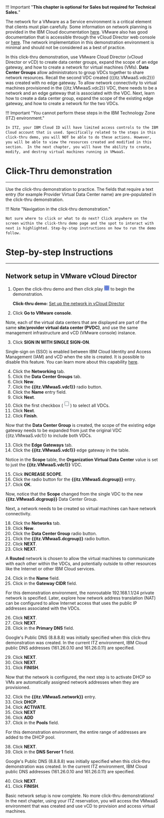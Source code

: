 !!! Important "**This chapter is optional for Sales but required for Technical Sales.**"

The network for a VMware as a Service environment is a critical element that clients must plan carefully. Some information on network planning is provided in the IBM Cloud documentation <a href="https://cloud.ibm.com/docs/vmwaresolutions?topic=vmwaresolutions-vdc-adding" target="_blank">here</a>. VMware also has good documentation that is accessible through the vCloud Director web console or <a href="https://docs.vmware.com/en/VMware-Cloud-Director/10.4/VMware-Cloud-Director-Tenant-Portal-Guide/GUID-0544FE2A-B036-43E0-B549-40BACDF261B6.html" target="_blank">here</a>. The network implementation in this demonstration environment is minimal and should not be considered as a best of practice.

In this click-thru demonstration, use VMware Cloud Director (vCloud Director or vCD) to create data center groups, expand the scope of an edge gateway, and how to create a network for virtual machines (VMs). **Data Center Groups** allow administrators to group VDCs together to share network resources. Recall the second VDC created ({{itz.VMwaaS.vdc2}}) was created with no edge gateway. To allow network connectivity to virtual machines provisioned in the {{itz.VMwaaS.vdc2}} VDC, there needs to be a network and an edge gateway that is associated with the VDC. Next, learn how to create a data center group, expand the scope of the existing edge gateway, and how to create a network for the two VDCs.

!!! Important "You cannot perform these steps in the IBM Technology Zone (ITZ) environment."

    In ITZ, your IBM Cloud ID will have limited access controls to the IBM Cloud account that is used. Specifically related to the steps in this click-thru demo, you will NOT be able to do these actions. However, you will be able to view the resources created and modified in this section.  In the next chapter, you will have the ability to create, modify, and destroy virtual machines running in VMwaaS. 

#
# Click-Thru demonstration
-----------------------------

 Use the click-thru demonstration to practice. The fields that require a text entry (for example Provider Virtual Data Center name) are pre-populated in the click-thru demonstration. 

!!! Note "Navigation in the click-thru demonstration."
    
    Not sure where to click or what to do next? Click anywhere on the screen within the click-thru demo page and the spot to interact with next is highlighted. Step-by-step instructions on how to run the demo follow.

#
# Step-by-step Instructions
----------------------

##
## Network setup in VMware vCloud Director

1. Open the click-thru demo and then click play ![](_attachments/ClickThruPlayButton.png) to begin the demonstration.

     **Click-thru demo:** <a href="https://ibm.github.io/SalesEnablement-VMware-L3/includes/includes/VMwaaS-setupNetwork/index.html" target ="_blank">Set up the network in vCloud Director</a>

2. Click **Go to VMware console**.

Note, each of the virtual data centers that are displayed are part of the same **site**/**provider virtual data center (PVDC)**, and use the same management infrastructure and vCD (VMware console) instance.

3. Click **SIGN IN WITH SINGLE SIGN-ON**.

Single-sign on (SSO) is enabled between IBM Cloud Identity and Access Management (IAM) and vCD when the site is created. It is possible to disable this feature.  You can learn more about this capability <a href="https://cloud.ibm.com/docs/vmwaresolutions?topic=vmwaresolutions-iam-integration" target="_blank">here</a>.

4. Click the **Networking** tab.
5. Click the **Data Center Groups** tab.
6. Click **New**.
7. Click the **{{itz.VMwaaS.vdc1}}** radio button.
8. Click the **Name** entry field.
9.  Click **Next**.
10. Click the first checkbox (![](_attachments/checkBox.png)) to select all VDCs.
11. Click **Next**.
12. Click **Finish**.

Now that the **Data Center Group** is created, the scope of the existing edge gateway needs to be expanded from just the original VDC {{itz.VMwaaS.vdc1}} to include both VDCs.

13. Click the **Edge Gateways** tab.
14. Click the **{{itz.VMwaaS.vdc1}}** edge gateway in the table.

Notice in the **Scope** table, the **Organization Virtual Data Center** value is set to just the **{{itz.VMwaaS.vdc1}}** VDC.

15. Click **INCREASE SCOPE**.
16. Click the radio button for the **{{itz.VMwaaS.dcgroup}}** entry.
17. Click **OK**.

Now, notice that the **Scope** changed from the single VDC to the new **{{itz.VMwaaS.dcgroup}}** Data Center Group.

Next, a network needs to be created so virtual machines can have network connectivity.

18. Click the **Networks** tab.
19. Click **New**.
20. Click the **Data Center Group** radio button.
21. Click the **{{itz.VMwaaS.dcgroup}}** radio button.
22. Click **NEXT**.
23. Click **NEXT**.

A **Routed** network is chosen to allow the virtual machines to communicate with each other within the VDCs, and potentially outside to other resources like the Internet or other IBM Cloud services.

24. Click in the **Name** field.
25. Click in the **Gateway CIDR** field.

For this demonstration environment, the nonroutable 192.168.1.1/24 private network is specified. Later, explore how network address translation (NAT) can be configured to allow Internet access that uses the public IP addresses associated with the VDCs.

26. Click **NEXT**.
27. Click **NEXT**.
28. Click in the **Primary DNS** field.

Google's Public DNS (8.8.8.8) was initially specified when this click-thru demonstration was created. In the current ITZ environment, IBM Cloud public DNS addresses (161.26.0.10 and 161.26.0.11) are specified.

29. Click **NEXT**.
30. Click **NEXT**.
31. Click **FINISH**.

Now that the network is configured, the next step is to activate DHCP so VMs are automatically assigned network addresses when they are provisioned.

32. Click the **{{itz.VMwaaS.network}}** entry.
33. Click **DHCP**.
34. Click **ACTIVATE**.
35. Click **NEXT**
36. Click **ADD**
37. Click in the **Pools** field.

For this demonstration environment, the entire range of addresses are added to the DHCP pool.

38. Click **NEXT**.
39. Click in the **DNS Server 1** field.

Google's Public DNS (8.8.8.8) was initially specified when this click-thru demonstration was created. In the current ITZ environment, IBM Cloud public DNS addresses (161.26.0.10 and 161.26.0.11) are specified.

40. Click **NEXT**.
41. Click **FINISH**.

Basic network setup is now complete. No more click-thru demonstrations! In the next chapter, using your ITZ reservation, you will access the VMwaaS environment that was created and use vCD to provision and access virtual machines.